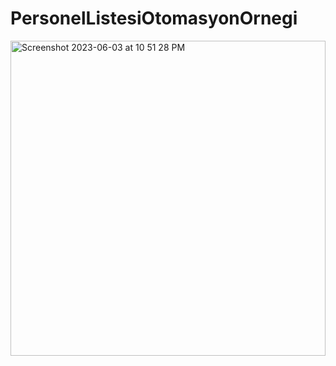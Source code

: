 # PersonelListesiOtomasyonOrnegi
<img width="504" alt="Screenshot 2023-06-03 at 10 51 28 PM" src="https://github.com/sevketugurel/PersonelListesiOtomasyonOrnegi/assets/118289177/e51ac4a4-a02a-448d-ac75-a24c6e88247d">
